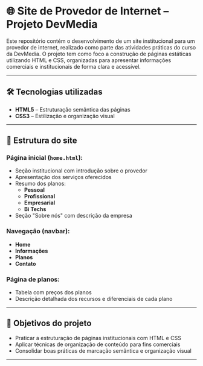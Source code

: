 # 🌐 Site de Provedor de Internet – Projeto DevMedia

Este repositório contém o desenvolvimento de um site institucional para um provedor de internet, realizado como parte das atividades práticas do curso da DevMedia. O projeto tem como foco a construção de páginas estáticas utilizando HTML e CSS, organizadas para apresentar informações comerciais e institucionais de forma clara e acessível.

---

## 🛠️ Tecnologias utilizadas

- **HTML5** – Estruturação semântica das páginas  
- **CSS3** – Estilização e organização visual  

---

## 📄 Estrutura do site

### Página inicial (`home.html`):
- Seção institucional com introdução sobre o provedor
- Apresentação dos serviços oferecidos
- Resumo dos planos:
  - **Pessoal**
  - **Profissional**
  - **Empresarial**
  - **Bi Techs**
- Seção "Sobre nós" com descrição da empresa

### Navegação (navbar):
- **Home**
- **Informações**
- **Planos**
- **Contato**

### Página de planos:
- Tabela com preços dos planos
- Descrição detalhada dos recursos e diferenciais de cada plano

---

## 📌 Objetivos do projeto

- Praticar a estruturação de páginas institucionais com HTML e CSS
- Aplicar técnicas de organização de conteúdo para fins comerciais
- Consolidar boas práticas de marcação semântica e organização visual

---


